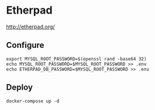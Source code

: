 # Etherpad

http://etherpad.org/

## Configure
```
export MYSQL_ROOT_PASSWORD=$(openssl rand -base64 32)
echo MYSQL_ROOT_PASSWORD=$MYSQL_ROOT_PASSWORD >> .env
echo ETHERPAD_DB_PASSWORD=$MYSQL_ROOT_PASSWORD >> .env
```

## Deploy
```
docker-compose up -d
```
